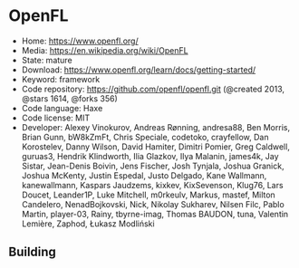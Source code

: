 # OpenFL

- Home: https://www.openfl.org/
- Media: https://en.wikipedia.org/wiki/OpenFL
- State: mature
- Download: https://www.openfl.org/learn/docs/getting-started/
- Keyword: framework
- Code repository: https://github.com/openfl/openfl.git (@created 2013, @stars 1614, @forks 356)
- Code language: Haxe
- Code license: MIT
- Developer: Alexey Vinokurov, Andreas Rønning, andresa88, Ben Morris, Brian Gunn, bW8kZmFt, Chris Speciale, codetoko, crayfellow, Dan Korostelev, Danny Wilson, David Hamiter, Dimitri Pomier, Greg Caldwell, guruas3, Hendrik Klindworth, Ilia Glazkov, Ilya Malanin, james4k, Jay Sistar, Jean-Denis Boivin, Jens Fischer, Josh Tynjala, Joshua Granick, Joshua McKenty, Justin Espedal, Justo Delgado, Kane Wallmann, kanewallmann, Kaspars Jaudzems, kixkev, KixSevenson, Klug76, Lars Doucet, Leander1P, Luke Mitchell, m0rkeulv, Markus, mastef, Milton Candelero, NenadBojkovski, Nick, Nikolay Sukharev, Nilsen Filc, Pablo Martin, player-03, Rainy, tbyrne-imag, Thomas BAUDON, tuna, Valentin Lemière, Zaphod, Łukasz Modliński

## Building
